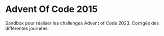 # Advent Of Code 2015
Sandbox pour réaliser les challenges Advent of Code 2023. Corrigés des différentes journées.